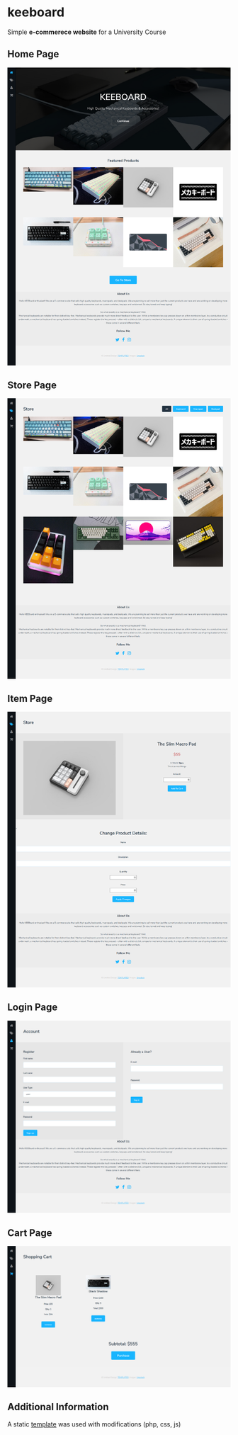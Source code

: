 # keeboard
Simple **e-commerece website** for a University Course

## Home Page
![home preview](previews/home.png)

## Store Page
![home preview](previews/store.png)

## Item Page
![home preview](previews/item.png)

## Login Page
![home preview](previews/login.png)

## Cart Page
![home preview](previews/cart.png)

## Additional Information
A static [template](https://templated.co/) was used with modifications (php, css, js)
